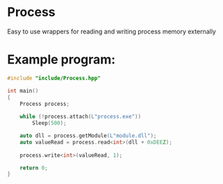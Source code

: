 # Process
Easy to use wrappers for reading and writing process memory externally

# Example program: 
```cpp
#include "include/Process.hpp"

int main()
{
    Process process;
    
    while (!process.attach(L"process.exe"))
        Sleep(500);

    auto dll = process.getModule(L"module.dll");
    auto valueRead = process.read<int>(dll + 0xDEEZ);
    
    process.write<int>(valueRead, 1);

    return 0;
}
```
